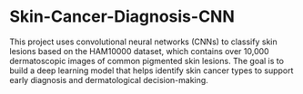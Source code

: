 # Skin-Cancer-Diagnosis-CNN
This project uses convolutional neural networks (CNNs) to classify skin lesions based on the HAM10000 dataset, which contains over 10,000 dermatoscopic images of common pigmented skin lesions. The goal is to build a deep learning model that helps identify skin cancer types to support early diagnosis and dermatological decision-making.
